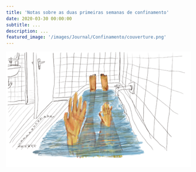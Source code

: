 ```yaml
---
title: 'Notas sobre as duas primeiras semanas de confinamento'
date: 2020-03-30 00:00:00
subtitle: ...
description: ...
featured_image: '/images/Journal/Confinamento/couverture.png'
---
```


![](/images/Journal/Confinamento/1.png)

